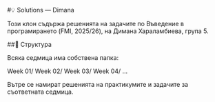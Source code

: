#💡 Solutions — Dimana

Този клон съдържа решенията на задачите по Въведение в програмирането (FMI, 2025/26), на Димана Хараламбиева, група 5.

##📁 Структура

Всяка седмица има собствена папка:

Week 01/
Week 02/
Week 03/
Week 04/
...

Вътре се намират решенията на практикумите и задачите за съответната седмица.
